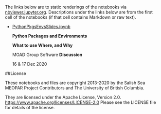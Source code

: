 The links below are to static renderings of the notebooks via
[nbviewer.jupyter.org](https://nbviewer.jupyter.org/).
Descriptions under the links below are from the first cell of the notebooks
(if that cell contains Markdown or raw text).

* [PythonPkgsEnvsSlides.ipynb](https://nbviewer.jupyter.org/github/SalishSeaCast/analysis-elise-2/blob/master/notebooks/codeReview/PythonPkgsEnvsSlides.ipynb)  
    
    **Python Packages and Environments**  
      
    **What to use Where, and Why**  
      
    MOAD Group Software **Discussion**  
      
    16 & 17 Dec 2020  


##License

These notebooks and files are copyright 2013-2020
by the Salish Sea MEOPAR Project Contributors
and The University of British Columbia.

They are licensed under the Apache License, Version 2.0.
https://www.apache.org/licenses/LICENSE-2.0
Please see the LICENSE file for details of the license.
